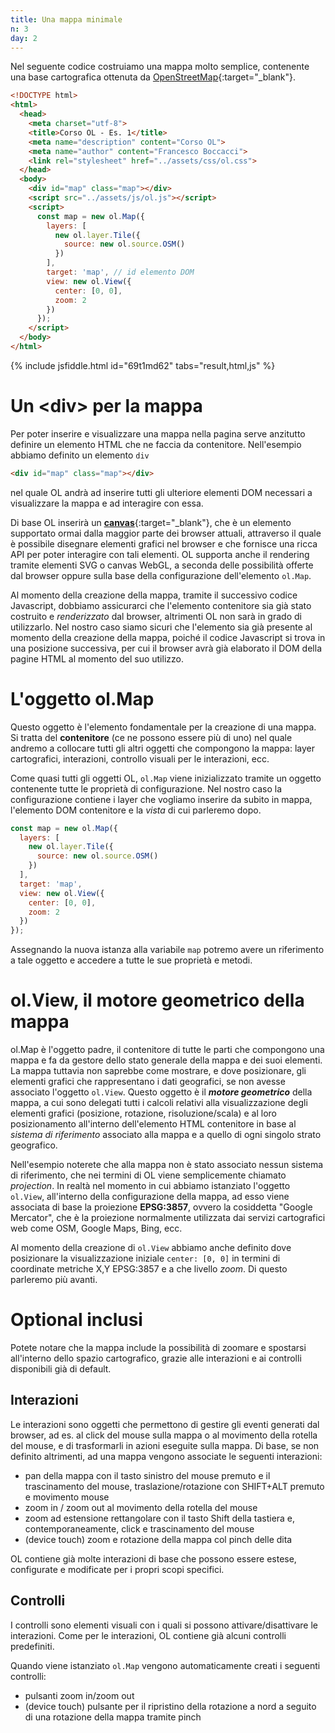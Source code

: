 ```yaml
---
title: Una mappa minimale
n: 3
day: 2
---
```

Nel seguente codice costruiamo una mappa molto semplice, contenente una base cartografica ottenuta da [OpenStreetMap](https://www.openstreetmap.org){:target="_blank"}.

``` html
<!DOCTYPE html>
<html>
  <head>
    <meta charset="utf-8">
    <title>Corso OL - Es. 1</title>
    <meta name="description" content="Corso OL">
    <meta name="author" content="Francesco Boccacci">
    <link rel="stylesheet" href="../assets/css/ol.css">
  </head>
  <body>
    <div id="map" class="map"></div>
    <script src="../assets/js/ol.js"></script>
    <script>
      const map = new ol.Map({
        layers: [
          new ol.layer.Tile({
            source: new ol.source.OSM()
          })
        ],
        target: 'map', // id elemento DOM 
        view: new ol.View({
          center: [0, 0],
          zoom: 2
        })
      });
    </script>
  </body>
</html>
```

{% include jsfiddle.html id="69t1md62" tabs="result,html,js" %}

Un &lt;div&gt; per la mappa
===========================
Per poter inserire e visualizzare una mappa nella pagina serve anzitutto definire un elemento HTML che ne faccia da contenitore. Nell'esempio abbiamo definito un elemento `div`
```html
<div id="map" class="map"></div>
```
nel quale OL andrà ad inserire tutti gli ulteriore elementi DOM necessari a visualizzare la mappa e ad interagire con essa.

Di base OL inserirà un [**canvas**](https://developer.mozilla.org/it/docs/Web/HTML/Canvas){:target="_blank"}, che è un elemento supportato ormai dalla maggior parte dei browser attuali, attraverso il quale è possibile disegnare elementi grafici nel browser e che fornisce una ricca API per poter interagire con tali elementi.
OL supporta anche il rendering tramite elementi SVG o canvas WebGL, a seconda delle possibilità offerte dal browser oppure sulla base della configurazione dell'elemento `ol.Map`.

Al momento della creazione della mappa, tramite il successivo codice Javascript, dobbiamo assicurarci che l'elemento contenitore sia già stato costruito e _renderizzato_ dal browser, altrimenti OL non sarà in grado di utilizzarlo.
Nel nostro caso siamo sicuri che l'elemento sia già presente al momento della creazione della mappa, poiché il codice Javascript si trova in una posizione successiva, per cui il browser avrà già elaborato il DOM della pagine HTML al momento del suo utilizzo.

L'oggetto ol.Map
================
Questo oggetto è l'elemento fondamentale per la creazione di una mappa. Si tratta del **contenitore** (ce ne possono essere più di uno) nel quale andremo a collocare tutti gli altri oggetti che compongono la mappa: layer cartografici, interazioni, controllo visuali per le interazioni, ecc.

Come quasi tutti gli oggetti OL, `ol.Map` viene inizializzato tramite un oggetto contenente tutte le proprietà di configurazione. Nel nostro caso la configurazione contiene i layer che vogliamo inserire da subito in mappa, l'elemento DOM contenitore e la _vista_ di cui parleremo dopo.

```javascript
const map = new ol.Map({
  layers: [
    new ol.layer.Tile({
      source: new ol.source.OSM()
    })
  ],
  target: 'map',
  view: new ol.View({
    center: [0, 0],
    zoom: 2
  })
});
```
Assegnando la nuova istanza alla variabile `map` potremo avere un riferimento a tale oggetto e accedere a tutte le sue proprietà e metodi.

ol.View, il motore geometrico della mappa
=========================================
ol.Map è l'oggetto padre, il contenitore di tutte le parti che compongono una mappa e fa da gestore dello stato generale della mappa e dei suoi elementi. La mappa tuttavia non saprebbe come mostrare, e dove posizionare, gli elementi grafici che rappresentano i dati geografici, se non avesse associato l'oggetto `ol.View`.
Questo oggetto è il **_motore geometrico_** della mappa, a cui sono delegati tutti i calcoli relativi alla visualizzazione degli elementi grafici (posizione, rotazione, risoluzione/scala) e al loro posizionamento all'interno dell'elemento HTML contenitore in base al _sistema di riferimento_ associato alla mappa e a quello di ogni singolo strato geografico.

Nell'esempio noterete che alla mappa non è stato associato nessun sistema di riferimento, che nei termini di OL viene semplicemente chiamato _projection_. 
In realtà nel momento in cui abbiamo istanziato l'oggetto `ol.View`, all'interno della configurazione della mappa, ad esso viene associata di base la proiezione **EPSG:3857**, ovvero la cosiddetta "Google Mercator", che è la proiezione normalmente utilizzata dai servizi cartografici web come OSM, Google Maps, Bing, ecc.

Al momento della creazione di `ol.View` abbiamo anche definito dove posizionare la visualizzazione iniziale `center: [0, 0]` in termini di coordinate metriche X,Y EPSG:3857 e a che livello _zoom_. Di questo parleremo più avanti.

Optional inclusi
================
Potete notare che la mappa include la possibilità di zoomare e spostarsi all'interno dello spazio cartografico, grazie alle interazioni e ai controlli disponibili già di default.

## Interazioni ##

Le interazioni sono oggetti che permettono di gestire gli eventi generati dal browser, ad es. al click del mouse sulla mappa o al movimento della rotella del mouse, e di trasformarli in azioni eseguite sulla mappa.
Di base, se non definito altrimenti, ad una mappa vengono associate le seguenti interazioni:

* pan della mappa con il tasto sinistro del mouse premuto e il trascinamento del mouse, traslazione/rotazione con SHIFT+ALT premuto e movimento mouse 
* zoom in / zoom out al movimento della rotella del mouse
* zoom ad estensione rettangolare con il tasto Shift della tastiera e, contemporaneamente, click e trascinamento del mouse
* (device touch) zoom e rotazione della mappa col pinch delle dita

OL contiene già molte interazioni di base che possono essere estese, configurate e modificate per i propri scopi specifici.

## Controlli ##

I controlli sono elementi visuali con i quali si possono attivare/disattivare le interazioni. Come per le interazioni, OL contiene già alcuni controlli predefiniti.

Quando viene istanziato `ol.Map` vengono automaticamente creati i seguenti controlli:

* pulsanti zoom in/zoom out
* (device touch) pulsante per il ripristino della rotazione a nord a seguito di una rotazione della mappa tramite pinch
